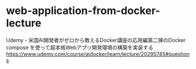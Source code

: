# web-application-from-docker-lecture

Udemy・米国AI開発者がゼロから教えるDocker講座の応用編第二弾のDocker compose を使って超本格Webアプリ開発環境の構築を実装する
https://www.udemy.com/course/aidocker/learn/lecture/20295745#questions
